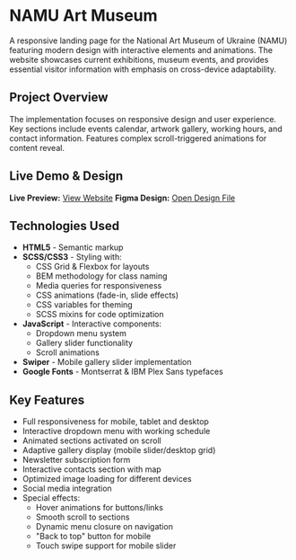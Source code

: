 # NAMU Art Museum

A responsive landing page for the National Art Museum of Ukraine (NAMU) featuring modern design with interactive elements and animations. The website showcases current exhibitions, museum events, and provides essential visitor information with emphasis on cross-device adaptability.

## Project Overview

The implementation focuses on responsive design and user experience. Key sections include events calendar, artwork gallery, working hours, and contact information. Features complex scroll-triggered animations for content reveal.

## Live Demo & Design

**Live Preview:** [View Website](https://anhrytsan.github.io/Museum/#)
**Figma Design:** [Open Design File](https://www.figma.com/design/cRBCqE06cDrY3s4jX7h3iY/%D0%9D%D0%90%D0%9C%D0%A3-(Edit)?t=y2NJ0VGbX8etk6HZ-0)

## Technologies Used

- **HTML5** - Semantic markup
- **SCSS/CSS3** - Styling with:
  - CSS Grid & Flexbox for layouts
  - BEM methodology for class naming
  - Media queries for responsiveness
  - CSS animations (fade-in, slide effects)
  - CSS variables for theming
  - SCSS mixins for code optimization
- **JavaScript** - Interactive components:
  - Dropdown menu system
  - Gallery slider functionality
  - Scroll animations
- **Swiper** - Mobile gallery slider implementation
- **Google Fonts** - Montserrat & IBM Plex Sans typefaces

## Key Features

- Full responsiveness for mobile, tablet and desktop
- Interactive dropdown menu with working schedule
- Animated sections activated on scroll
- Adaptive gallery display (mobile slider/desktop grid)
- Newsletter subscription form
- Interactive contacts section with map
- Optimized image loading for different devices
- Social media integration
- Special effects:
  - Hover animations for buttons/links
  - Smooth scroll to sections
  - Dynamic menu closure on navigation
  - "Back to top" button for mobile
  - Touch swipe support for mobile slider
